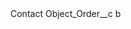 <?xml version="1.0" encoding="UTF-8"?>
<CustomMetadata xmlns="http://soap.sforce.com/2006/04/metadata" xmlns:xsi="http://www.w3.org/2001/XMLSchema-instance" xmlns:xsd="http://www.w3.org/2001/XMLSchema">
    <label>Contact</label>
    <values>
        <field>Object_Order__c</field>
        <value xsi:type="xsd:string">b</value>
    </values>
</CustomMetadata>
